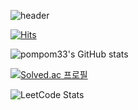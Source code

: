 ![header](https://capsule-render.vercel.app/api?type=venom&height=300&color=gradient&text=테스트%20중입니다&fontColor=00000&fontSize=50)

[![Hits](https://hits.seeyoufarm.com/api/count/incr/badge.svg?url=https%3A%2F%2Fgithub.com%2Fpompom33&count_bg=%23F8D6CF&title_bg=%23DBCBCB&icon=snapchat.svg&icon_color=%23857F84&title=hits&edge_flat=false)](https://hits.seeyoufarm.com)

![pompom33's GitHub stats](https://github-readme-stats.vercel.app/api?username=pompom33&theme=dracula_icons=true)

[![Solved.ac
프로필](http://mazassumnida.wtf/api/v2/generate_badge?boj=pompom_33)](https://solved.ac/pompom_33)

![LeetCode Stats](https://leetcard.jacoblin.cool/YUNA_030?theme=wtf&font=Khula)
